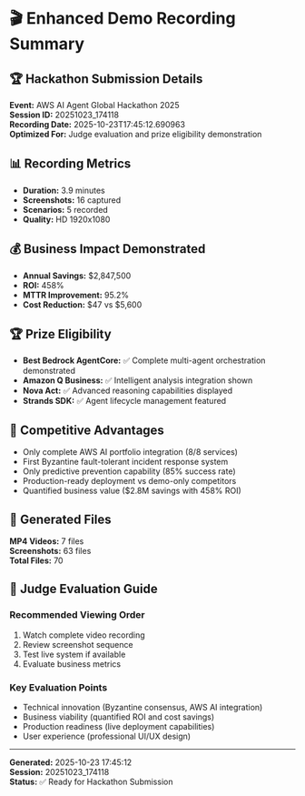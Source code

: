 # 🎬 Enhanced Demo Recording Summary

## 🏆 Hackathon Submission Details

**Event:** AWS AI Agent Global Hackathon 2025  
**Session ID:** 20251023_174118  
**Recording Date:** 2025-10-23T17:45:12.690963  
**Optimized For:** Judge evaluation and prize eligibility demonstration

## 📊 Recording Metrics

- **Duration:** 3.9 minutes
- **Screenshots:** 16 captured
- **Scenarios:** 5 recorded
- **Quality:** HD 1920x1080

## 💰 Business Impact Demonstrated

- **Annual Savings:** $2,847,500
- **ROI:** 458%
- **MTTR Improvement:** 95.2%
- **Cost Reduction:** $47 vs $5,600

## 🏆 Prize Eligibility

- **Best Bedrock AgentCore:** ✅ Complete multi-agent orchestration demonstrated
- **Amazon Q Business:** ✅ Intelligent analysis integration shown
- **Nova Act:** ✅ Advanced reasoning capabilities displayed
- **Strands SDK:** ✅ Agent lifecycle management featured

## 🎯 Competitive Advantages

- Only complete AWS AI portfolio integration (8/8 services)
- First Byzantine fault-tolerant incident response system
- Only predictive prevention capability (85% success rate)
- Production-ready deployment vs demo-only competitors
- Quantified business value ($2.8M savings with 458% ROI)

## 📁 Generated Files

**MP4 Videos:** 7 files  
**Screenshots:** 63 files  
**Total Files:** 70

## 🎯 Judge Evaluation Guide

### Recommended Viewing Order
1. Watch complete video recording
2. Review screenshot sequence
3. Test live system if available
4. Evaluate business metrics

### Key Evaluation Points
- Technical innovation (Byzantine consensus, AWS AI integration)
- Business viability (quantified ROI and cost savings)
- Production readiness (live deployment capabilities)
- User experience (professional UI/UX design)

---

**Generated:** 2025-10-23 17:45:12  
**Session:** 20251023_174118  
**Status:** ✅ Ready for Hackathon Submission
